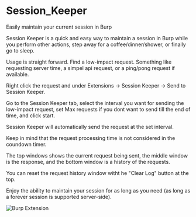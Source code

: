 # Session_Keeper
Easily maintain your current session in Burp 

Session Keeper is a quick and easy way to maintain a session in Burp while you perform other actions, step away for a coffee/dinner/shower, or finally go to sleep.

Usage is straight forward. Find a low-impact request. Something like requesting server time, a simpel api request, or a ping/pong request if available. 

Right click the request and under Extensions -> Session Keeper -> Send to Session Keeper.  

Go to the Session Keeper tab, select the interval you want for sending the low-impact request, set Max requests if you dont want to send till the end of time, and click start.

Session Keeper will automatically send the request at the set interval. 

Keep in mind that the request processing time is not considered in the coundown timer.  

The top windows shows the current request being sent, the middle window is the response, and the bottom window is a history of the requests. 

You can reset the request history window witht he "Clear Log" button at the top.

Enjoy the ability to maintain your session for as long as you need (as long as a forever session is supported server-side).


![Burp Extension](https://img.shields.io/badge/Burp%20Suite-Extension-orange)
